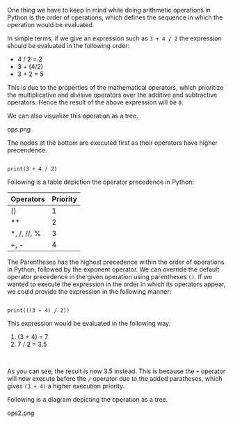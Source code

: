One thing we have to keep in mind while doing arithmetic operations in Python is the order of operations, which defines the sequence in which the operation would be evaluated.

In simple terms, if we give an expression such as `3 + 4 / 2` the expression should be evaluated in the following order:

- 4 / 2 = 2
- 3 + (4/2)
- 3 + 2 = 5

This is due to the properties of the mathematical operators, which prioritize the multiplicative and divisive operators over the additive and subtractive operators. Hence the result of the above expression will be `0`.

We can also visualize this operation as a tree.

<image>ops.png</image>

The nodes at the bottom are executed first as their operators have higher precendence.

<codeblock language="python" type="lesson">
<code>
print(3 + 4 / 2)
</code>
</codeblock>


Following is a table depiction the operator precedence in Python:

| Operators   | Priority    |
| ----------- | ----------- |
| ()          | 1           |
| **          | 2           |
| *, /, //, % | 3           |
| +, -        | 4           |

The Parentheses has the highest precedence within the order of operations in Python, followed by the exponent operator. We can override the default operator precedence in the given operation using parentheses `()`. If we wanted to execute the expression in the order in which its operators appear, we could provide the expression in the following manner:

<codeblock language="python" type="lesson">
<code>
print(((3 + 4) / 2))
</code>
</codeblock>

This expression would be evaluated in the following way:

1. (3 + 4) = 7
2. 7 / 2  =  3.5

&nbsp;

As you can see, the result is now 3.5 instead. This is because the `+` operator will now execute before the `/` operator due to the added paratheses, which gives `(3 + 4)` a higher execution priority.

Following is a diagram depicting the operation  as a tree.

<image>ops2.png</image>